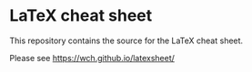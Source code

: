 LaTeX cheat sheet
=================

This repository contains the source for the LaTeX cheat sheet.

Please see https://wch.github.io/latexsheet/
